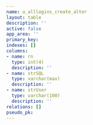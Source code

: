 ```yaml
---
name: u_alllogins_create_alter
layout: table
description: ''
active: false
app_area: ''
primary_key: 
indexes: []
columns:
- name: rn
  type: int(4)
  description: ''
- name: strSQL
  type: varchar(max)
  description: ''
- name: strUser
  type: varchar(100)
  description: ''
relations: []
pseudo_pk: 
---
```


